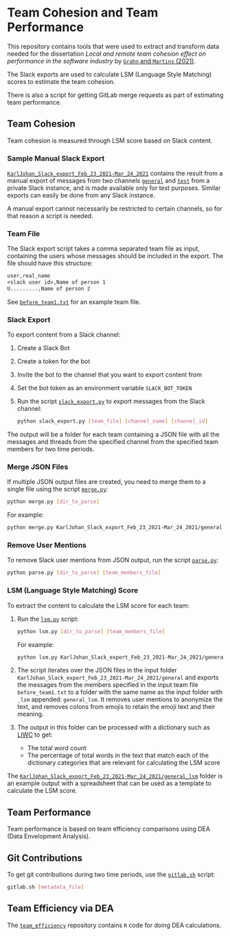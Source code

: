 # Team Cohesion and Team Performance

This repository contains tools that were used to extract and transform data needed for the dissertation _Local and remote team cohesion effect on performance in the software industry_ by [`Grahn` and `Martins` (2021)](https://www.diva-portal.org/smash/record.jsf?pid=diva2%3A1572012&dswid=-7928).

The Slack exports are used to calculate LSM (Language Style Matching) scores to estimate the team cohesion.

There is also a script for getting GitLab merge requests as part of estimating team performance.

## Team Cohesion

Team cohesion is measured through LSM score based on Slack content.

### Sample Manual Slack Export

[`KarlJohan_Slack_export_Feb_23_2021-Mar_24_2021`](./KarlJohan_Slack_export_Feb_23_2021-Mar_24_2021/) contains the result from a manual export of messages from two channels [`general`](./KarlJohan_Slack_export_Feb_23_2021-Mar_24_2021/general) and [`test`](./KarlJohan_Slack_export_Feb_23_2021-Mar_24_2021/test) from a private Slack instance, and is made available only for test purposes. Similar exports can easily be done from any Slack instance.

A manual export cannot necessarily be restricted to certain channels, so for that reason a script is needed.

### Team File

The Slack export script takes a comma separated team file as input, containing the users whose messages should be included in the export. The file should have this structure:

```txt
user,real_name
<slack user id>,Name of person 1
U.........,Name of person 2
```

See [`before_team1.txt`](./before_team1.txt) for an example team file.

### Slack Export

To export content from a Slack channel:

1. Create a Slack Bot
1. Create a token for the bot
1. Invite the bot to the channel that you want to export content from
1. Set the bot token as an environment variable `SLACK_BOT_TOKEN`
1. Run the script [`slack_export.py`](./slack_export.py) to export messages from the Slack channel:

    ```sh
    python slack_export.py [team_file] [channel_name] [channel_id]
    ```

The output will be a folder for each team containing a JSON file with all the messages and threads from the specified channel from the specified team members for two time periods.

### Merge JSON Files

If multiple JSON output files are created, you need to merge them to a single file using the script [`merge.py`](./merge.py):

```sh
python merge.py [dir_to_parse]
```

For example:

```sh
python merge.py KarlJohan_Slack_export_Feb_23_2021-Mar_24_2021/general
```

### Remove User Mentions

To remove Slack user mentions from JSON output, run the script [`parse.py`](./parse.py):

```sh
python parse.py [dir_to_parse] [team_members_file]
```

### LSM (Language Style Matching) Score

To extract the content to calculate the LSM score for each team:

1. Run the [`lsm.py`](./lsm.py) script:

    ```sh
    python lsm.py [dir_to_parse] [team_members_file]
    ```

    For example:

    ```sh
    python lsm.py KarlJohan_Slack_export_Feb_23_2021-Mar_24_2021/general before_team1.txt
    ```

1. The script iterates over the JSON files in the input folder `KarlJohan_Slack_export_Feb_23_2021-Mar_24_2021/general` and exports the messages from the members specified in the input team file `before_team1.txt` to a folder with the same name as the input folder with `_lsm` appended: `general_lsm`. It removes user mentions to anonymize the text, and removes colons from emojis to retain the emoji text and their meaning.
1. The output in this folder can be processed with a dictionary such as [LIWC](https://www.liwc.app/) to get:
    * The total word count
    * The percentage of total words in the text that match each of the dictionary categories that are relevant for calculating the LSM score

The [`KarlJohan_Slack_export_Feb_23_2021-Mar_24_2021/general_lsm`](./KarlJohan_Slack_export_Feb_23_2021-Mar_24_2021/general_lsm) folder is an example output with a spreadsheet that can be used as a template to calculate the LSM score.

## Team Performance

Team performance is based on team efficiency comparisons using DEA (Data Envelopment Analysis).

## Git Contributions

To get git contributions during two time periods, use the [`gitlab.sh`](./gitlab.sh) script:

```sh
gitlab.sh [metadata_file]
```

## Team Efficiency via DEA

The [`team_efficiency`](https://github.com/karl-johan-grahn/team_efficiency) repository contains `R` code for doing DEA calculations.
